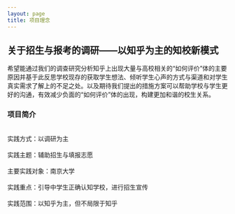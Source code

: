 ```yaml
---
layout: page
title: 项目理念
---
```

## 关于招生与报考的调研——以知乎为主的知校新模式 
希望能通过我们的调查研究分析知乎上出现大量与高校相关的“如何评价”体的主要原因并基于此反思学校现存的获取学生想法、倾听学生心声的方式与渠道和对学生真实需求了解上的不足之处。以及期待我们提出的措施方案可以帮助学校与学生更好的沟通，有效减少负面的“如何评价”体的出现，构建更加和谐的校生关系。
### 项目简介
<br/>实践方式：以调研为主<br/>
<br/>实践主题：辅助招生与填报志愿<br/>
<br/>主要实践对象：南京大学<br/>
<br/>实践重点：引导中学生正确认知学校，进行招生宣传<br/>
<br/>实践范围：以知乎为主，但不局限于知乎<br/>